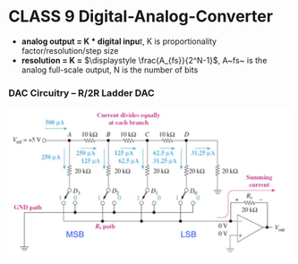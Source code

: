 # CLASS 9 Digital-Analog-Converter

- **analog output = K * digital inpu**t, K is proportionality factor/resolution/step size
- **resolution = K =** $\displaystyle \frac{A_{fs}}{2^N-1}$, A~fs~ is the analog full-scale output, N is the number of bits



### DAC Circuitry – R/2R Ladder DAC

![R/2R Laddder DAC](img/class9/R-2R_Ladder_DAC.png)


